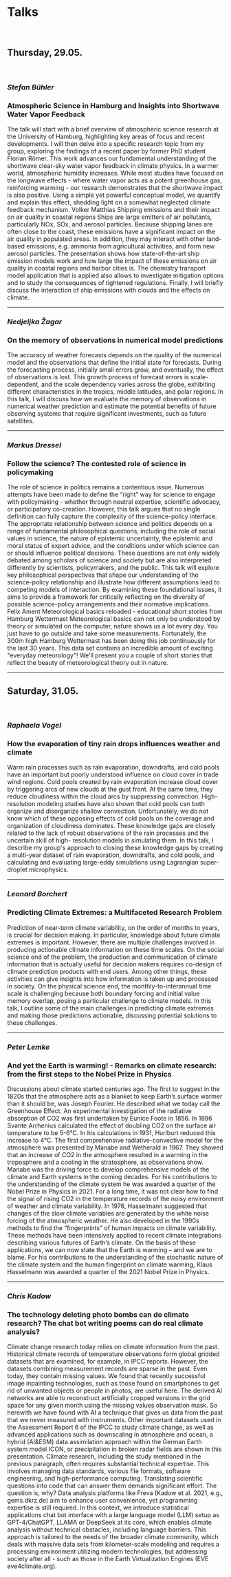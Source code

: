 # Talks

&nbsp;
## Thursday, 29.05.
&nbsp;
### _Stefan Bühler_
### Atmospheric Science in Hamburg and Insights into Shortwave Water Vapor Feedback
The talk will start with a brief overview of atmospheric science research at the
University of Hamburg, highlighting key areas of focus and recent developments. I
will then delve into a specific research topic from my group, exploring the findings of
a recent paper by former PhD student Florian Römer. This work advances our
fundamental understanding of the shortwave clear-sky water vapor feedback in
climate physics.
In a warmer world, atmospheric humidity increases. While most studies have focused
on the longwave effects - where water vapor acts as a potent greenhouse gas,
reinforcing warming - our research demonstrates that the shortwave impact is also
positive. Using a simple yet powerful conceptual model, we quantify and explain this
effect, shedding light on a somewhat neglected climate feedback mechanism.
Volker Matthias
Shipping emissions and their impact on air quality in coastal regions
Ships are large emitters of air pollutants, particularly NOx, SOx, and aerosol
particles. Because shipping lanes are often close to the coast, these emissions have
a significant impact on the air quality in populated areas. In addition, they may
interact with other land-based emissions, e.g. ammonia from agricultural activities,
and form new aerosol particles.
The presentation shows how state-of-the-art ship emission models work and how
large the impact of these emissions on air quality in coastal regions and harbor cities
is. The chemistry transport model application that is applied also allows to investigate
mitigation options and to study the consequences of tightened regulations. Finally, I
will briefly discuss the interaction of ship emissions with clouds and the effects on
climate.

---

### _Nedjeljka Žagar_
### On the memory of observations in numerical model predictions
The accuracy of weather forecasts depends on the quality of the numerical model
and the observations that define the initial state for forecasts. During the forecasting
process, initially small errors grow, and eventually, the effect of observations is lost.
This growth process of forecast errors is scale-dependent, and the scale dependency
varies across the globe, exhibiting different characteristics in the tropics, middle
latitudes, and polar regions. In this talk, I will discuss how we evaluate the memory of
observations in numerical weather prediction and estimate the potential benefits of
future observing systems that require significant investments, such as future
satellites.

---

### _Markus Dressel_
### Follow the science? The contested role of science in policymaking
The role of science in politics remains a contentious issue. Numerous attempts have
been made to define the “right” way for science to engage with policymaking -
whether through neutral expertise, scientific advocacy, or participatory co-creation.
However, this talk argues that no single definition can fully capture the complexity of
the science-policy interface. The appropriate relationship between science and
politics depends on a range of fundamental philosophical questions, including the
role of social values in science, the nature of epistemic uncertainty, the epistemic and
moral status of expert advice, and the conditions under which science can or should
influence political decisions. These questions are not only widely debated among
scholars of science and society but are also interpreted differently by scientists,
policymakers, and the public. This talk will explore key philosophical perspectives
that shape our understanding of the science-policy relationship and illustrate how
different assumptions lead to competing models of interaction. By examining these
foundational issues, it aims to provide a framework for critically reflecting on the
diversity of possible science-policy arrangements and their normative implications.
Felix Ament
Meteorological basics reloaded - educational short stories from Hamburg
Wettermast
Meteorological basics can not only be understood by theory or simulated on the
computer, nature shows us a lot every day. You just have to go outside and take
some measurements. Fortunately, the 300m high Hamburg Wettermast has been
doing this job continuously for the last 30 years. This data set contains an incredible
amount of exciting "everyday meteorology"! We'll present you a couple of short
stories that reflect the beauty of meteorological theory out in nature.

---
## Saturday, 31.05.

&nbsp;
### _Raphaela Vogel_ 
### How the evaporation of tiny rain drops influences weather and climate
Warm rain processes such as rain evaporation, downdrafts, and cold pools have an
important but poorly understood influence on cloud cover in trade wind regions. Cold
pools created by rain evaporation increase cloud cover by triggering arcs of new
clouds at the gust front. At the same time, they reduce cloudiness within the cloud
arcs by suppressing convection. High-resolution modeling studies have also shown
that cold pools can both organize and disorganize shallow convection. Unfortunately,
we do not know which of these opposing effects of cold pools on the coverage and
organization of cloudiness dominates. These knowledge gaps are closely related to
the lack of robust observations of the rain processes and the uncertain skill of high-
resolution models in simulating them.
In this talk, I describe my group's approach to closing these knowledge gaps by
creating a multi-year dataset of rain evaporation, downdrafts, and cold pools, and
calculating and evaluating large-eddy simulations using Lagrangian super-droplet
microphysics.

---
### _Leonard Borchert_ 
### Predicting Climate Extremes: a Multifaceted Research Problem
Prediction of near-term climate variability, on the order of months to years, is crucial
for decision making. In particular, knowledge about future climate extremes is
important. However, there are multiple challenges involved in producing actionable
climate information on these time scales. On the social science end of the problem,
the production and communication of climate information that is actually useful for
decision makers requires co-design of climate prediction products with end users.
Among other things, these activities can give insights into how information is taken up
and processed in society. On the physical science end, the monthly-to-interannual
time scale is challenging because both boundary forcing and initial value memory
overlap, posing a particular challenge to climate models.
In this talk, I outline some of the main challenges in predicting climate extremes and
making those predictions actionable, discussing potential solutions to these
challenges.

---
### _Peter Lemke_ 
### And yet the Earth is warming! - Remarks on climate research: from the first steps to the Nobel Prize in Physics
Discussions about climate started centuries ago. The first to suggest in the 1820s
that the atmosphere acts as a blanket to keep Earth’s surface warmer than it should
be, was Joseph Fourier. He described what we today call the Greenhouse Effect. An
experimental investigation of the radiative absorption of CO2 was first undertaken by
Eunice Foote in 1856. In 1896 Svante Arrhenius calculated the effect of doubling CO2
on the surface air temperature to be 5-6°C. In his calculations in 1931, Hurlburt
reduced this increase to 4°C.
The first comprehensive radiative-convective model for the atmosphere was
presented by Manabe and Wetherald in 1967. They showed that an increase of CO2
in the atmosphere resulted in a warming in the troposphere and a cooling in the
stratosphere, as observations show. Manabe was the driving force to develop
comprehensive models of the climate and Earth systems in the coming decades. For
his contributions to the understanding of the climate system he was awarded a
quarter of the Nobel Prize in Physics in 2021.
For a long time, it was not clear how to find the signal of rising CO2 in the
temperature records of the noisy environment of weather and climate variability. In
1976, Hasselmann suggested that changes of the slow climate variables are
generated by the white noise forcing of the atmospheric weather. He also developed
in the 1990s methods to find the “fingerprints” of human impacts on climate
variability. These methods have been intensively applied to recent climate
integrations describing various futures of Earth’s climate. On the basis of these
applications, we can now state that the Earth is warming – and we are to blame.
For his contributions to the understanding of the stochastic nature of the climate
system and the human fingerprint on climate warming, Klaus Hasselmann was
awarded a quarter of the 2021 Nobel Prize in Physics.

---
### _Chris Kadow_ 
### The technology deleting photo bombs can do climate research? The chat bot writing poems can do real climate analysis?
Climate change research today relies on climate information from the past. Historical
climate records of temperature observations form global gridded datasets that are
examined, for example, in IPCC reports. However, the datasets combining
measurement records are sparse in the past. Even today, they contain missing
values. We found that recently successful image inpainting technologies, such as
those found on smartphones to get rid of unwanted objects or people in photos, are
useful here. The derived AI networks are able to reconstruct artificially cropped
versions in the grid space for any given month using the missing values observation
mask. So herewith we have found with AI a technique that gives us data from the
past that we never measured with instruments. Other important datasets used in the
Assessment Report 6 of the IPCC to study climate change, as well as advanced
applications such as downscaling in atmosphere and ocean, a hybrid (AI&ESM) data
assimilation approach within the German Earth system model ICON, or precipitation
in broken radar fields are shown in this presentation.
Climate research, including the study mentioned in the previous paragraph, often
requires substantial technical expertise. This involves managing data standards,
various file formats, software engineering, and high-performance computing.
Translating scientific questions into code that can answer them demands significant
effort. The question is, why? Data analysis platforms like Freva (Kadow et al. 2021,
e.g., gems.dkrz.de) aim to enhance user convenience, yet programming expertise is
still required. In this context, we introduce statistical applications chat bot interface
with a large language model (LLM) setup as GPT-4/ChatGPT, LLAMA or DeepSeek
at its core, which enables climate analysis without technical obstacles, including
language barriers. This approach is tailored to the needs of the broader climate
community, which deals with massive data sets from kilometer-scale modeling and
requires a processing environment utilizing modern technologies, but addressing
society after all - such as those in the Earth Virtualization Engines (EVE
eve4climate.org).
